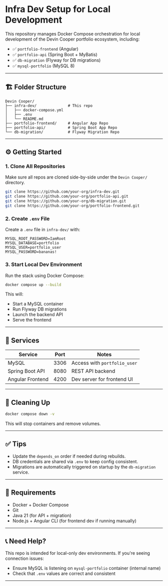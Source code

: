 # Infra Dev Setup for Local Development

This repository manages Docker Compose orchestration for local development of the Devin Cooper portfolio ecosystem, including:

- ✅ `portfolio-frontend` (Angular)
- ✅ `portfolio-api` (Spring Boot + MyBatis)
- ✅ `db-migration` (Flyway for DB migrations)
- ✅ `mysql-portfolio` (MySQL 8)

---

## 🏗️ Folder Structure

```
Devin Cooper/
├── infra-dev/              # This repo
│   ├── docker-compose.yml
│   ├── .env
│   └── README.md
├── portfolio-frontend/     # Angular App Repo
├── portfolio-api/          # Spring Boot App Repo
└── db-migration/           # Flyway Migration Repo
```

---

## ⚙️ Getting Started

### 1. Clone All Repositories
Make sure all repos are cloned side-by-side under the `Devin Cooper/` directory.

```bash
git clone https://github.com/your-org/infra-dev.git
git clone https://github.com/your-org/portfolio-api.git
git clone https://github.com/your-org/db-migration.git
git clone https://github.com/your-org/portfolio-frontend.git
```

### 2. Create `.env` File

Create a `.env` file in `infra-dev/` with:

```env
MYSQL_ROOT_PASSWORD=IamRoot
MYSQL_DATABASE=portfolio
MYSQL_USER=portfolio_user
MYSQL_PASSWORD=bananas!
```

### 3. Start Local Dev Environment

Run the stack using Docker Compose:

```bash
docker compose up --build
```

This will:
- Start a MySQL container
- Run Flyway DB migrations
- Launch the backend API
- Serve the frontend

---

## 🐳 Services

| Service             | Port | Notes                                |
|---------------------|------|--------------------------------------|
| MySQL               | 3306 | Access with `portfolio_user`         |
| Spring Boot API     | 8080 | REST API backend                     |
| Angular Frontend    | 4200 | Dev server for frontend UI           |

---

## 🧹 Cleaning Up

```bash
docker compose down -v
```

This will stop containers and remove volumes.

---

## ✅ Tips

- Update the `depends_on` order if needed during rebuilds.
- DB credentials are shared via `.env` to keep config consistent.
- Migrations are automatically triggered on startup by the `db-migration` service.

---

## 📌 Requirements

- Docker + Docker Compose
- Git
- Java 21 (for API + migration)
- Node.js + Angular CLI (for frontend dev if running manually)

---

## 📞 Need Help?

This repo is intended for local-only dev environments. If you're seeing connection issues:
- Ensure MySQL is listening on `mysql-portfolio` container (internal name)
- Check that `.env` values are correct and consistent

---
